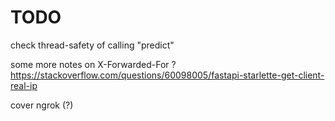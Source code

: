 # TODO

check thread-safety of calling "predict"

some more notes on X-Forwarded-For ? https://stackoverflow.com/questions/60098005/fastapi-starlette-get-client-real-ip

cover ngrok (?)
